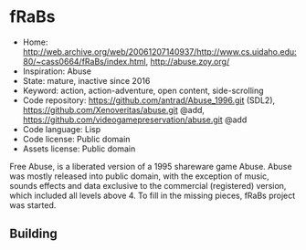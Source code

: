 # fRaBs

- Home: http://web.archive.org/web/20061207140937/http://www.cs.uidaho.edu:80/~cass0664/fRaBs/index.html, http://abuse.zoy.org/
- Inspiration: Abuse
- State: mature, inactive since 2016
- Keyword: action, action-adventure, open content, side-scrolling
- Code repository: https://github.com/antrad/Abuse_1996.git (SDL2), https://github.com/Xenoveritas/abuse.git @add, https://github.com/videogamepreservation/abuse.git @add
- Code language: Lisp
- Code license: Public domain
- Assets license: Public domain

Free Abuse, is a liberated version of a 1995 shareware game Abuse.
Abuse was mostly released into public domain, with the exception of music, sounds effects and data exclusive to the commercial (registered) version,
which included all levels above 4. To fill in the missing pieces, fRaBs project was started.

## Building
